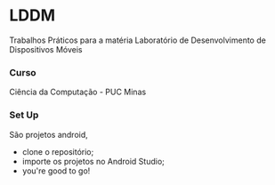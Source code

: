 # LDDM
Trabalhos Práticos para a matéria Laboratório de Desenvolvimento de Dispositivos Móveis

### Curso
Ciência da Computação - PUC Minas

### Set Up
São projetos android, 
- clone o repositório;
- importe os projetos no Android Studio;
- you're good to go!
